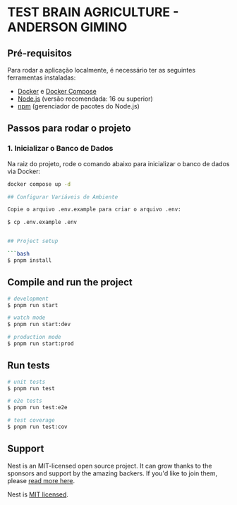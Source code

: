 # TEST BRAIN AGRICULTURE - ANDERSON GIMINO

## Pré-requisitos

Para rodar a aplicação localmente, é necessário ter as seguintes ferramentas instaladas:

- [Docker](https://docs.docker.com/get-docker/) e [Docker Compose](https://docs.docker.com/compose/install/)
- [Node.js](https://nodejs.org/en/) (versão recomendada: 16 ou superior)
- [npm](https://www.npmjs.com/) (gerenciador de pacotes do Node.js)

## Passos para rodar o projeto

### 1. Inicializar o Banco de Dados

Na raiz do projeto, rode o comando abaixo para inicializar o banco de dados via Docker:

```bash
docker compose up -d

## Configurar Variáveis de Ambiente

Copie o arquivo .env.example para criar o arquivo .env:

$ cp .env.example .env


## Project setup

```bash
$ pnpm install
```

## Compile and run the project

```bash
# development
$ pnpm run start

# watch mode
$ pnpm run start:dev

# production mode
$ pnpm run start:prod
```

## Run tests

```bash
# unit tests
$ pnpm run test

# e2e tests
$ pnpm run test:e2e

# test coverage
$ pnpm run test:cov
```

## Support

Nest is an MIT-licensed open source project. It can grow thanks to the sponsors and support by the amazing backers. If you'd like to join them, please [read more here](https://docs.nestjs.com/support).

Nest is [MIT licensed](https://github.com/nestjs/nest/blob/master/LICENSE).
